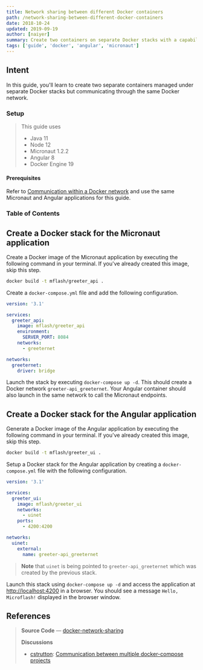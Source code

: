 ```yaml
---
title: Network sharing between different Docker containers
path: /network-sharing-between-different-docker-containers
date: 2018-10-24
updated: 2019-09-19
author: [naiyer]
summary: Create two containers on separate Docker stacks with a capability to communicate through same Docker network
tags: ['guide', 'docker', 'angular', 'micronaut']
---
```


## Intent

In this guide, you'll learn to create two separate containers managed under separate Docker stacks but communicating through the same Docker network.

### Setup

> This guide uses
> - Java 11
> - Node 12
> - Micronaut 1.2.2
> - Angular 8
> - Docker Engine 19

#### Prerequisites

Refer to [Communication within a Docker network](/blog/2018/08/05/communication-within-a-docker-network) and use the same Micronaut and Angular applications for this guide.

### Table of Contents

## Create a Docker stack for the Micronaut application

Create a Docker image of the Micronaut application by executing the following command in your terminal. If you've already created this image, skip this step.

```bash
docker build -t mflash/greeter_api .
```

Create a `docker-compose.yml` file and add the following configuration.

```yaml
version: '3.1'

services:
  greeter_api:
    image: mflash/greeter_api
    environment:
      SERVER_PORT: 8084
    networks:
      - greeternet

networks:
  greeternet:
    driver: bridge
```

Launch the stack by executing `docker-compose up -d`. This should create a Docker network `greeter-api_greeternet`. Your Angular container should also launch in the same network to call the Micronaut endpoints.

## Create a Docker stack for the Angular application

Generate a Docker image of the Angular application by executing the following command in your terminal. If you've already created this image, skip this step.

```bash
docker build -t mflash/greeter_ui .
```

Setup a Docker stack for the Angular application by creating a `docker-compose.yml` file with the following configuration.

```yaml
version: '3.1'

services:
  greeter_ui:
    image: mflash/greeter_ui
    networks:
      - uinet
    ports:
      - 4200:4200

networks:
  uinet:
    external:
      name: greeter-api_greeternet
```

> **Note** that `uinet` is being pointed to `greeter-api_greeternet` which was created by the previous stack. 

Launch this stack using `docker-compose up -d` and access the application at <http://localhost:4200> in a browser. You should see a message `Hello, Microflash!` displayed in the browser window.

## References

> **Source Code** &mdash; [docker-network-sharing](https://github.com/Microflash/guides/tree/master/docker/docker-network-sharing)
> 
> **Discussions**
> - [cstrutton](https://stackoverflow.com/users/1311325/cstrutton): [Communication between multiple docker-compose projects](https://stackoverflow.com/questions/38088279/communication-between-multiple-docker-compose-projects)